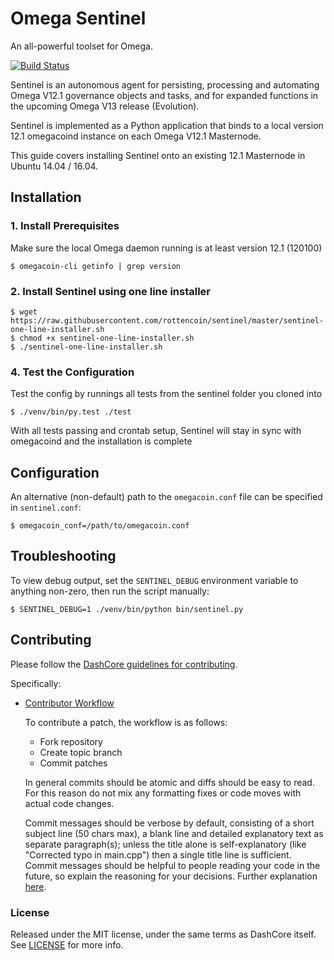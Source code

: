 # Omega Sentinel

An all-powerful toolset for Omega.

[![Build Status](https://travis-ci.org/dashpay/sentinel.svg?branch=master)](https://travis-ci.org/dashpay/sentinel)

Sentinel is an autonomous agent for persisting, processing and automating Omega V12.1 governance objects and tasks, and for expanded functions in the upcoming Omega V13 release (Evolution).

Sentinel is implemented as a Python application that binds to a local version 12.1 omegacoind instance on each Omega V12.1 Masternode.

This guide covers installing Sentinel onto an existing 12.1 Masternode in Ubuntu 14.04 / 16.04.

## Installation

### 1. Install Prerequisites

Make sure the local Omega daemon running is at least version 12.1 (120100)

    $ omegacoin-cli getinfo | grep version

### 2. Install Sentinel using one line installer

    $ wget https://raw.githubusercontent.com/rottencoin/sentinel/master/sentinel-one-line-installer.sh
    $ chmod +x sentinel-one-line-installer.sh
    $ ./sentinel-one-line-installer.sh

### 4. Test the Configuration

Test the config by runnings all tests from the sentinel folder you cloned into

    $ ./venv/bin/py.test ./test

With all tests passing and crontab setup, Sentinel will stay in sync with omegacoind and the installation is complete

## Configuration

An alternative (non-default) path to the `omegacoin.conf` file can be specified in `sentinel.conf`:

    $ omegacoin_conf=/path/to/omegacoin.conf

## Troubleshooting

To view debug output, set the `SENTINEL_DEBUG` environment variable to anything non-zero, then run the script manually:

    $ SENTINEL_DEBUG=1 ./venv/bin/python bin/sentinel.py

## Contributing

Please follow the [DashCore guidelines for contributing](https://github.com/dashpay/omegacoin/blob/v0.12.1.x/CONTRIBUTING.md).

Specifically:

* [Contributor Workflow](https://github.com/dashpay/omegacoin/blob/v0.12.1.x/CONTRIBUTING.md#contributor-workflow)

    To contribute a patch, the workflow is as follows:

    * Fork repository
    * Create topic branch
    * Commit patches

    In general commits should be atomic and diffs should be easy to read. For this reason do not mix any formatting fixes or code moves with actual code changes.

    Commit messages should be verbose by default, consisting of a short subject line (50 chars max), a blank line and detailed explanatory text as separate paragraph(s); unless the title alone is self-explanatory (like "Corrected typo in main.cpp") then a single title line is sufficient. Commit messages should be helpful to people reading your code in the future, so explain the reasoning for your decisions. Further explanation [here](http://chris.beams.io/posts/git-commit/).

### License

Released under the MIT license, under the same terms as DashCore itself. See [LICENSE](LICENSE) for more info.
